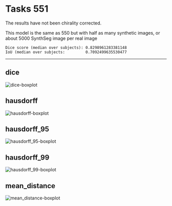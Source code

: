 Tasks 551
==============

The results have not been chirality corrected.

This model is the same as 550 but with half as many synthetic images,
or about 5000 SynthSeg image per real image

    Dice score (median over subjects): 0.8298961283381148
    IoU (median over subjects:         0.7092499635530477

---

dice
----
![dice-boxplot](img/dice.png)

hausdorff
---------
![hausdorff-boxplot](img/hausdorff.png)

hausdorff_95
------------
![hausdorff_95-boxplot](img/hausdorff_95.png)

hausdorff_99
------------
![hausdorff_99-boxplot](img/hausdorff_99.png)

mean_distance
-------------
![mean_distance-boxplot](img/mean_distance.png)
